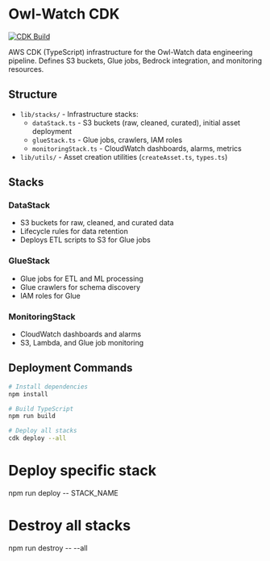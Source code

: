 # Owl-Watch CDK

[![CDK Build](https://github.com/TheWinterShadow/Owl-Watch/actions/workflows/cdk-build.yml/badge.svg)](https://github.com/TheWinterShadow/Owl-Watch/actions/workflows/cdk-build.yml)

AWS CDK (TypeScript) infrastructure for the Owl-Watch data engineering pipeline. Defines S3 buckets, Glue jobs, Bedrock integration, and monitoring resources.

## Structure

- `lib/stacks/` - Infrastructure stacks:
  - `dataStack.ts` - S3 buckets (raw, cleaned, curated), initial asset deployment
  - `glueStack.ts` - Glue jobs, crawlers, IAM roles
  - `monitoringStack.ts` - CloudWatch dashboards, alarms, metrics
- `lib/utils/` - Asset creation utilities (`createAsset.ts`, `types.ts`)

## Stacks

### DataStack

- S3 buckets for raw, cleaned, and curated data
- Lifecycle rules for data retention
- Deploys ETL scripts to S3 for Glue jobs

### GlueStack

- Glue jobs for ETL and ML processing
- Glue crawlers for schema discovery
- IAM roles for Glue

### MonitoringStack

- CloudWatch dashboards and alarms
- S3, Lambda, and Glue job monitoring

## Deployment Commands

```bash
# Install dependencies
npm install

# Build TypeScript
npm run build

# Deploy all stacks
cdk deploy --all
```

# Deploy specific stack

npm run deploy -- STACK_NAME

# Destroy all stacks

npm run destroy -- --all

```

```
